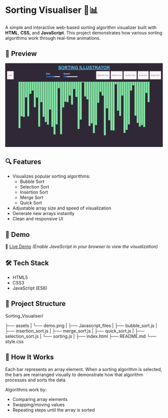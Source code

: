 # Sorting Visualiser 🎨📊

A simple and interactive web-based sorting algorithm visualizer built with **HTML**, **CSS**, and **JavaScript**. This project demonstrates how various sorting algorithms work through real-time animations.

## 📸 Preview

![Sorting Visualiser Screenshot](./assets/demo.png)


## 🔍 Features

- Visualizes popular sorting algorithms:
  - Bubble Sort
  - Selection Sort
  - Insertion Sort
  - Merge Sort
  - Quick Sort
- Adjustable array size and speed of visualization
- Generate new arrays instantly
- Clean and responsive UI

## 🚀 Demo

🔗 [Live Demo](https://sriramsatvik-dev.github.io/Sorting_Visualiser/) *(Enable JavaScript in your browser to view the visualization)*


## 🛠️ Tech Stack

- HTML5
- CSS3
- JavaScript (ES6)

## 📂 Project Structure
Sorting_Visualiser/

├── assets 
|         └── demo.png
|
├── Javascript_files 
|                   ├── bubble_sort.js
|                   ├── insertion_sort.js
|                   ├── merge_sort.js
|                   ├── quick_sort.js
|                   ├── selection_sort.js
|                   └── sorting.js
|
├── index.html
├── README.md
└── style.css


## 🧠 How It Works

Each bar represents an array element. When a sorting algorithm is selected, the bars are rearranged visually to demonstrate how that algorithm processes and sorts the data.

Algorithms work by:
- Comparing array elements
- Swapping/moving values
- Repeating steps until the array is sorted

<!-- ## 🧪 How to Use

1. Clone the repository:
   ```bash
    git clone https://github.com/SriramSatvik-dev/Sorting_Visualiser.git
2. Open index.html in your browser.
3. Choose a sorting algorithm and click "Start".
 -->
